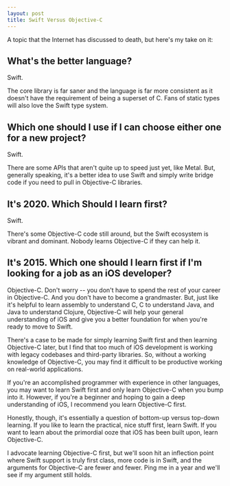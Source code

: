 ```yaml
---
layout: post
title: Swift Versus Objective-C
---
```


A topic that the Internet has discussed to death, but here's my take on it:

## What's the better language? 

Swift. 

The core library is far saner and the language is far more consistent as it doesn't have the requirement of being a superset of C. Fans of static types will also love the Swift type system.

## Which one should I use if I can choose either one for a new project? 

Swift. 

There are some APIs that aren't quite up to speed just yet, like Metal. But, generally speaking, it's a better idea to use Swift and simply write bridge code if you need to pull in Objective-C libraries. 

## It's 2020. Which Should I learn first?

Swift. 

There's some Objective-C code still around, but the Swift ecosystem is vibrant and dominant. Nobody learns Objective-C if they can help it.

## It's 2015. Which one should I learn first if I'm looking for a job as an iOS developer? 

Objective-C. Don't worry -- you don't have to spend the rest of your career in Objective-C. And you don't have to become a grandmaster. But, just like it's helpful to learn assembly to understand C, C to understand Java, and Java to understand Clojure, Objective-C will help your general understanding of iOS and give you a better foundation for when you're ready to move to Swift. 

There's a case to be made for simply learning Swift first and then learning Objective-C later, but I find that too much of iOS development is working with legacy codebases and third-party libraries. So, without a working knowledge of Objective-C, you may find it difficult to be productive working on real-world applications. 

If you're an accomplished programmer with experience in other languages, you may want to learn Swift first and only learn Objective-C when you bump into it. However, if you're a beginner and hoping to gain a deep understanding of iOS, I recommend you learn Objective-C first. 

Honestly, though, it's essentially a question of bottom-up versus top-down learning. If you like to learn the practical, nice stuff first, learn Swift. If you want to learn about the primordial ooze that iOS has been built upon, learn Objective-C. 

I advocate learning Objective-C first, but we'll soon hit an inflection point where Swift support is truly first class, more code is in Swift, and the arguments for Objective-C are fewer and fewer. Ping me in a year and we'll see if my argument still holds.
